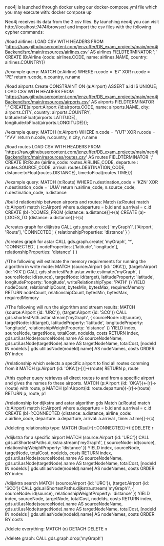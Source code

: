 neo4j is launched through docker using our docker-compose.yml file which you may execute with:
docker compose up

Neo4j receives its data from the 3 csv files. By launching neo4j you can visit 
http://localhost:7474/browser/ and import the csv files with the following cypher commands:


//load airlines:
LOAD CSV WITH HEADERS FROM 'https://raw.githubusercontent.com/jenzuffer/DB_exam_projects/main/neo4jBackend/src/main/resources/airlines.csv' AS airlines FIELDTERMINATOR ';' 
CREATE (B:Airline {code: airlines.CODE, name: airlines.NAME, country: airlines.COUNTRY})


//example query:
MATCH (n:Airline)
WHERE n.code = 'E7' XOR n.code = 'PE'
return n.code, n.country, n.name


//load airports
Create CONSTRAINT ON (a:Airport) ASSERT a.id IS UNIQUE;
LOAD CSV WITH HEADERS FROM 'https://raw.githubusercontent.com/jenzuffer/DB_exam_projects/main/neo4jBackend/src/main/resources/airports.csv' AS airports FIELDTERMINATOR ';'
CREATE(airport:Airport {id:airports.CODE, name: airports.NAME, city: airports.CITY, country: airports.COUNTRY, latitude:toFloat(airports.LATITUDE),
longitude:toFloat(airports.LONGITUDE)});


//example query:
MATCH (n:Airport)
WHERE n.code = 'YUT' XOR n.code = 'YVV'
return n.code, n.country, n.city, n.name


//load routes
LOAD CSV WITH HEADERS FROM 'https://raw.githubusercontent.com/jenzuffer/DB_exam_projects/main/neo4jBackend/src/main/resources/routes.csv' AS routes FIELDTERMINATOR ';' 
CREATE (R:Route {airline_code: routes.AIRLINE_CODE, departure : routes.SOURCE_CODE, arrival: routes.DESTINATION_CODE, distance:toFloat(routes.DISTANCE), 
time:toFloat(routes.TIME)})

//example query:
MATCH (n:Route)
WHERE n.destination_code = 'KZN' XOR n.destination_code = 'UUA'
return n.airline_code, n.source_code, n.destination_code, n.distance








//build relationship between airports and routes:
Match (a:Route)
match (b:Airport)
match (c:Airport)
where a.departure = b.id and a.arrival = c.id
CREATE (b)-[:COMES_FROM {distance: a.distance}]->(a)
CREATE (a)-[:GOES_TO {distance: a.distance}]->(c)



//creates graph for diijkstra
CALL gds.graph.create(
    'myGraph1',
    ['Airport', 'Route'],
    'CONNECTED',
    {
        relationshipProperties: 'distance'
    }
)


//creates graph for astar
CALL gds.graph.create(
    'myGraph',
    '*',
    'CONNECTED',
    {
        nodeProperties: ['latitude', 'longitude'],
        relationshipProperties: 'distance'
    }
)


//The following will estimate the memory requirements for running the algorithm in write mode:
MATCH (source:Airport {id: 'OKA'}), (target:Airport {id: 'KIX'})
CALL gds.shortestPath.astar.write.estimate('myGraph', {
    sourceNode: id(source),
    targetNode: id(target),
    latitudeProperty: 'latitude',
    longitudeProperty: 'longitude',
    writeRelationshipType: 'PATH'
})
YIELD nodeCount, relationshipCount, bytesMin, bytesMax, requiredMemory
RETURN nodeCount, relationshipCount, bytesMin, bytesMax, requiredMemory



//The following will run the algorithm and stream results:
MATCH (source:Airport {id: 'URC'}), (target:Airport {id: 'SCO'})
CALL gds.shortestPath.astar.stream('myGraph', {
    sourceNode: id(source),
    targetNode: id(target),
    latitudeProperty: 'latitude',
    longitudeProperty: 'longitude',
    relationshipWeightProperty: 'distance'
})
YIELD index, sourceNode, targetNode, totalCost, nodeIds, costs
RETURN
    index,
    gds.util.asNode(sourceNode).name AS sourceNodeName,
    gds.util.asNode(targetNode).name AS targetNodeName,
    totalCost,
    [nodeId IN nodeIds | gds.util.asNode(nodeId).name] AS nodeNames,
    costs
ORDER BY index



//relationship which selects a specific airport to find all routes comming from it
MATCH (p:Airport {id: 'OKA'})-[r]->(route)
RETURN p, route

//this cypher query retrieves all direct routes to and from a specific airport and gives the names fo these airports.
MATCH (p:Airport {id: 'OKA'})<-[r]->(route)
with route, p
MATCH (p1:Airport{id: route.departure})-[r]->(route)
RETURN p, route, p1






//relationship for dijkstra and astar algorithm gds
Match (a:Route)
match (b:Airport)
match (c:Airport)
where a.departure = b.id and a.arrival = c.id
CREATE (b)-[:CONNECTED {distance: a.distance, airline_code: a.airline_code, departure: a.departure, arrival: a.arrival
, time: a.time}]->(c)



//deleting relationship type: 
MATCH (Raul)-[r:CONNECTED]->(It)DELETE r 


//dijkstra for a specific airport
MATCH (source:Airport {id: 'URC'})
CALL gds.allShortestPaths.dijkstra.stream('myGraph1', {
    sourceNode: id(source),
    relationshipWeightProperty: 'distance'
})
YIELD index, sourceNode, targetNode, totalCost, nodeIds, costs
RETURN
    index,
    gds.util.asNode(sourceNode).name AS sourceNodeName,
    gds.util.asNode(targetNode).name AS targetNodeName,
    totalCost,
    [nodeId IN nodeIds | gds.util.asNode(nodeId).name] AS nodeNames,
    costs
ORDER BY index






//dijsktra search
MATCH (source:Airport {id: 'URC'}), (target:Airport {id: 'SCO'})
CALL gds.allShortestPaths.dijkstra.stream('myGraph1', {
    sourceNode: id(source),
    relationshipWeightProperty: 'distance'
})
YIELD index, sourceNode, targetNode, totalCost, nodeIds, costs
RETURN
    index,
    gds.util.asNode(sourceNode).name AS sourceNodeName,
    gds.util.asNode(targetNode).name AS targetNodeName,
    totalCost,
    [nodeId IN nodeIds | gds.util.asNode(nodeId).name] AS nodeNames,
    costs
ORDER BY costs


//delete everything:
MATCH (n)
DETACH DELETE n

//delete graph:
CALL gds.graph.drop('myGraph')
